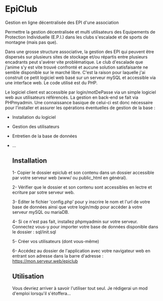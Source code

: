 # EpiClub
Gestion en ligne décentralisée des EPI d'une association

Permettre la gestion décentralisée et multi utilisateurs des Equipements de Protection Individuelle (E.P.I.) dans les clubs s'escalade et de sports de montagne (mais pas que).

Dans une grosse structure associative, la gestion des EPI qui peuvent être dispersés sur plusieurs sites de stockage et/ou répartis entre plusieurs encadrants peut s'avérer vite problématique.
Le club d'escalade que j'anime s'y est vite trouvé confronté et aucune solution satisfaisante ne semble disponible sur le marché libre. C'est la raison pour laquelle j'ai construit ce petit logiciel web basé sur un serveur mySQL et accessible via une interface web.
Le code utilisé est du PHP. 

Le logiciel client est accessible par login/motDePasse via un simple logiciel web aux utilisateurs référencés. La gestion en back-end se fait via PHPmyadmin. Une connaissance basique de celui-ci est donc nécessaire pour l'installer et assurer les opérations éventuelles de gestion de la base :

- Installation du logiciel
- Gestion des utilisateurs
- Entretien de la base de données
- ...

  ## Installation

  1- Copier le dossier epiclub et son contenu dans un dossier accessible par votre serveur web (www/ ou public_html en général).
  
  2- Vérifier que le dossier et son contenu sont accessibles en lectre et ecriture par sotre serveur web.
  
  3- Editer le fichier 'config.php' pour y inscrire le nom et l'url de votre base de données ainsi que votre login/mdp pour accéder à votre serveur mySQL ou mariaDB.
  
  4- Si ce n'est pas fait, installez phpmyadmin sur votre serveur. Connectez vous-y pour importer votre base de données disponible dans le dossier : sql/init.sql
  
  5- Créer vos utilisateurs (dont vous-même)
  
  6- Accédez au dossier de l'application avec votre navigateur web en entrant son adresse dans la barre d'adresse : https://mon.serveur.web/epiclub

  ## Utilisation
  
  Vous devriez arriver à savoir l'utiliser tout seul. Je rédigerai un mod d'emploi lorsqu'il s'étoffera...
